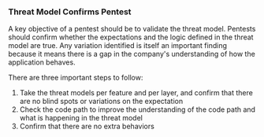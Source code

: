 ### Threat Model Confirms Pentest

A key objective of a pentest should be to validate the threat model. Pentests should confirm whether the expectations and the logic defined in the threat model are true. Any variation identified is itself an important finding because it means there is a gap in the company's understanding of how the application behaves.

There are three important steps to follow:

  1. Take the threat models per feature and per layer, and confirm that there are no blind spots or variations on the expectation
  2. Check the code path to improve the understanding of the code path and what is happening in the threat model
  3. Confirm that there are no extra behaviors
